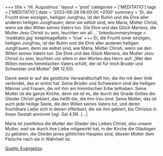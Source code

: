 +++
title = 'Hl. Augustinus  '
layout = 'post'
categories = ['MEDITATIO']
tags = ['MEDITATIO']
date = '2023-09-26 09:00:00 +0100'
summary = 'Er, die Frucht einer einzigen, heiligen Jungfrau, ist der Ruhm und die Ehre aller anderen heiligen Jungfrauen; denn sie selbst sind, wie Maria, Mütter Christi, wenn sie den Willen seines Vaters tun. Die Ehre und das Glück Mariens, die Mutter Jesu Christi zu sein, leuchten vor all....'
linkedsummaryImage = 'meditatio.jpg'
keepImageRatio = 'true'
+++
Er, die Frucht einer einzigen, heiligen Jungfrau, ist der Ruhm und die Ehre aller anderen heiligen Jungfrauen; denn sie selbst sind, wie Maria, Mütter Christi, wenn sie den Willen seines Vaters tun. Die Ehre und das Glück Mariens, die Mutter Jesu Christi zu sein, leuchten vor allem in den Worten des Herrn auf: „Wer den Willen meines himmlischen Vaters erfüllt, der ist für mich Bruder und Schwester und Mutter“ (Mt 12,50).<!--more-->

Damit weist er auf die geistliche Verwandtschaft hin, die ihn mit dem Volk verbindet, das er erlöst hat. Seine Brüder und Schwestern sind die heiligen Männer und Frauen, die mit ihm am himmlischen Erbe teilhaben. Seine Mutter ist die ganze Kirche, denn sie ist es, die durch die Gnade Gottes die Glieder Christi gebiert, das heißt die, die ihm treu sind. Seine Mutter, das ist auch jede heilige Seele, die den Willen seines Vaters tut, und deren fruchtbare Liebe sich in denen offenbart, die sie ihm gebiert, bis Christus in ihnen Gestalt annimmt (vgl. Gal 4,19). […]

Maria ist zweifellos die Mutter der Glieder des Leibes Christi, also unsere Mutter, weil sie durch ihre Liebe mitgewirkt hat, in der Kirche die Gläubigen zu gebären, die Glieder jenes göttlichen Hauptes sind, dessen Mutter dem Fleische nach sie in Wahrheit ist.

 



[Quelle: Evangelizo](https://evangeliumtagfuertag.org/DE/gospel)

